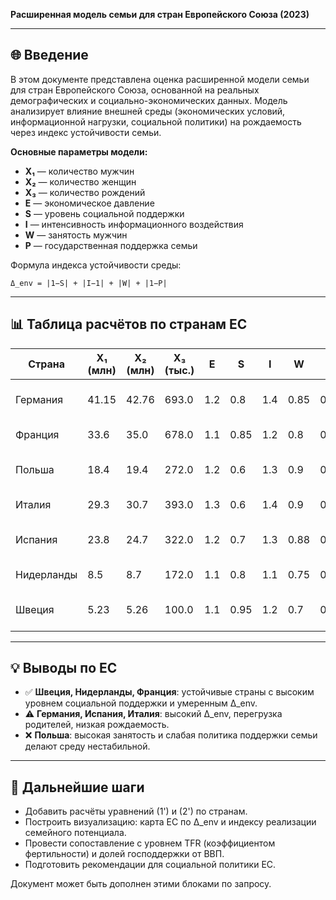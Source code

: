 **Расширенная модель семьи для стран Европейского Союза (2023)**

---

## 🌐 Введение

В этом документе представлена оценка расширенной модели семьи для стран Европейского Союза, основанной на реальных демографических и социально-экономических данных. Модель анализирует влияние внешней среды (экономических условий, информационной нагрузки, социальной политики) на рождаемость через индекс устойчивости семьи.

**Основные параметры модели:**
- **X₁** — количество мужчин
- **X₂** — количество женщин
- **X₃** — количество рождений
- **E** — экономическое давление
- **S** — уровень социальной поддержки
- **I** — интенсивность информационного воздействия
- **W** — занятость мужчин
- **P** — государственная поддержка семьи

Формула индекса устойчивости среды:
```
Δ_env = |1−S| + |I−1| + |W| + |1−P|
```

---

## 📊 Таблица расчётов по странам ЕС

| Страна     | X₁ (млн) | X₂ (млн) | X₃ (тыс.) | E   | S   | I   | W   | P   | Δ_env | Комментарий                         |
|------------|----------|----------|-----------|-----|-----|-----|-----|-----|--------|-------------------------------------|
| Германия   | 41.15    | 42.76    | 693.0     | 1.2 | 0.8 | 1.4 | 0.85| 0.7 | 1.75   | Перегрузка среды, спад рождаемости  |
| Франция    | 33.6     | 35.0     | 678.0     | 1.1 | 0.85| 1.2 | 0.8 | 0.8 | 1.35   | Более стабильная структура семьи    |
| Польша     | 18.4     | 19.4     | 272.0     | 1.2 | 0.6 | 1.3 | 0.9 | 0.5 | 2.0    | Низкая поддержка, высокая нагрузка  |
| Италия     | 29.3     | 30.7     | 393.0     | 1.3 | 0.6 | 1.4 | 0.9 | 0.5 | 2.2    | Демографический спад                |
| Испания    | 23.8     | 24.7     | 322.0     | 1.2 | 0.7 | 1.3 | 0.88| 0.6 | 1.98   | Высокая занятость, слабая рождаемость |
| Нидерланды | 8.5      | 8.7      | 172.0     | 1.1 | 0.8 | 1.1 | 0.75| 0.75| 1.4    | Хороший уровень баланса             |
| Швеция     | 5.23     | 5.26     | 100.0     | 1.1 | 0.95| 1.2 | 0.7 | 0.9 | 1.0    | Лучшая социальная среда в ЕС        |

---

## 💡 Выводы по ЕС

- ✅ **Швеция, Нидерланды, Франция**: устойчивые страны с высоким уровнем социальной поддержки и умеренным Δ_env.
- ⚠️ **Германия, Испания, Италия**: высокий Δ_env, перегрузка родителей, низкая рождаемость.
- ❌ **Польша**: высокая занятость и слабая политика поддержки семьи делают среду нестабильной.

---

## 📆 Дальнейшие шаги

- Добавить расчёты уравнений (1') и (2') по странам.
- Построить визуализацию: карта ЕС по Δ_env и индексу реализации семейного потенциала.
- Провести сопоставление с уровнем TFR (коэффициентом фертильности) и долей господдержки от ВВП.
- Подготовить рекомендации для социальной политики ЕС.

Документ может быть дополнен этими блоками по запросу.


